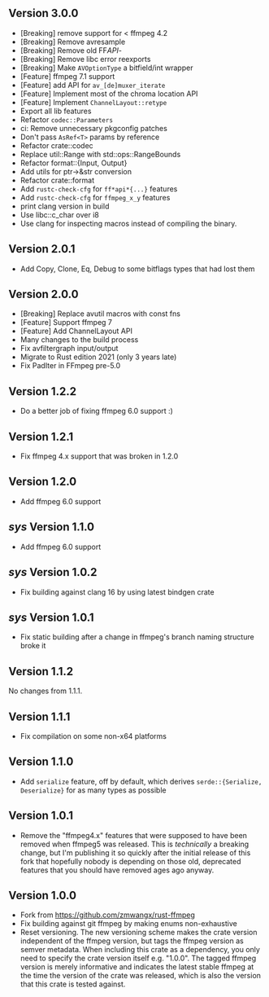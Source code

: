 ## Version 3.0.0

- [Breaking] remove support for < ffmpeg 4.2
- [Breaking] Remove avresample
- [Breaking] Remove old FF*API*-
- [Breaking] Remove libc error reexports
- [Breaking] Make `AVOptionType` a bitfield/int wrapper
- [Feature] ffmpeg 7.1 support
- [Feature] add API for `av_[de]muxer_iterate`
- [Feature] Implement most of the chroma location API
- [Feature] Implement `ChannelLayout::retype`
- Export all lib features
- Refactor `codec::Parameters`
- ci: Remove unnecessary pkgconfig patches
- Don't pass `AsRef<T>` params by reference
- Refactor crate::codec
- Replace util::Range with std::ops::RangeBounds
- Refactor format::{Input, Output}
- Add utils for ptr->&str conversion
- Refactor crate::format
- Add `rustc-check-cfg` for `ff*api*{...}` features
- Add `rustc-check-cfg` for `ffmpeg_x_y` features
- print clang version in build
- Use libc::c_char over i8
- Use clang for inspecting macros instead of compiling the binary.

## Version 2.0.1

- Add Copy, Clone, Eq, Debug to some bitflags types that had lost them

## Version 2.0.0

- [Breaking] Replace avutil macros with const fns
- [Feature] Support ffmpeg 7
- [Feature] Add ChannelLayout API
- Many changes to the build process
- Fix avfiltergraph input/output
- Migrate to Rust edition 2021 (only 3 years late)
- Fix PadIter in FFmpeg pre-5.0

## Version 1.2.2

- Do a better job of fixing ffmpeg 6.0 support :)

## Version 1.2.1

- Fix ffmpeg 4.x support that was broken in 1.2.0

## Version 1.2.0

- Add ffmpeg 6.0 support

## _sys_ Version 1.1.0

- Add ffmpeg 6.0 support

## _sys_ Version 1.0.2

- Fix building against clang 16 by using latest bindgen crate

## _sys_ Version 1.0.1

- Fix static building after a change in ffmpeg's branch naming structure broke it

## Version 1.1.2

No changes from 1.1.1.

## Version 1.1.1

- Fix compilation on some non-x64 platforms

## Version 1.1.0

- Add `serialize` feature, off by default, which derives `serde::{Serialize, Deserialize}` for as many types as possible

## Version 1.0.1

- Remove the "ffmpeg4.x" features that were supposed to have been removed when ffmpeg5 was released.
  This is _technically_ a breaking change, but I'm publishing it so quickly after the initial release of this fork that hopefully nobody is depending on those old, deprecated features that you should have removed ages ago anyway.

## Version 1.0.0

- Fork from https://github.com/zmwangx/rust-ffmpeg
- Fix building against git ffmpeg by making enums non-exhaustive
- Reset versioning. The new versioning scheme makes the crate version independent of the ffmpeg version,
  but tags the ffmpeg version as semver metadata. When including this crate as a dependency, you only need
  to specify the crate version itself e.g. "1.0.0". The tagged ffmpeg version is merely informative and indicates
  the latest stable ffmpeg at the time the version of the crate was released, which is also the version that
  this crate is tested against.
